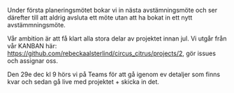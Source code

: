 Under första planeringsmötet bokar vi in nästa avstämningsmöte och ser därefter till att aldrig avsluta ett möte utan att ha bokat in ett nytt avstämmningsmöte.

Vår ambition är att få klart alla stora delar av projektet innan jul. Vi utgår från vår KANBAN här: https://github.com/rebeckaalsterlind/circus_citrus/projects/2, gör issues och assignar oss. 

Den 29e dec kl 9 hörs vi på Teams för att gå igenom ev detaljer som finns kvar och sedan gå live med projektet + skicka in det. 

